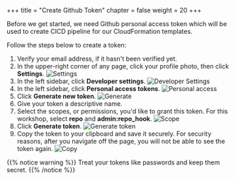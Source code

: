 +++
title = "Create Github Token"
chapter = false
weight = 20
+++

Before we get started, we need Github personal access token which will be used to create CICD pipeline for our CloudFormation templates.

Follow the steps below to create a token:

1. Verify your email address, if it hasn't been verified yet.
2. In the upper-right corner of any page, click your profile photo, then click **Settings**.
![Settings](/images/github-settings.png)
3. In the left sidebar, click **Developer settings**.
![Developer Settings](/images/github-devsettings.png)
4. In the left sidebar, click **Personal access tokens**.
![Personal access](/images/github-personal-access.png)
5. Click **Generate new token**.
![Generate](/images/github-generate-token.png)
6. Give your token a descriptive name.
7. Select the scopes, or permissions, you'd like to grant this token. For this workshop, select **repo** and **admin:repo_hook**.
![Scope](/images/github-token-scope.gif)
8. Click **Generate token**.
![Generate token](/images/github-generate.png)
9. Copy the token to your clipboard and save it securely. For security reasons, after you navigate off the page, you will not be able to see the token again.
![Copy](/images/github-copy-token.png)

{{% notice warning %}}
Treat your tokens like passwords and keep them secret.
{{% /notice %}}